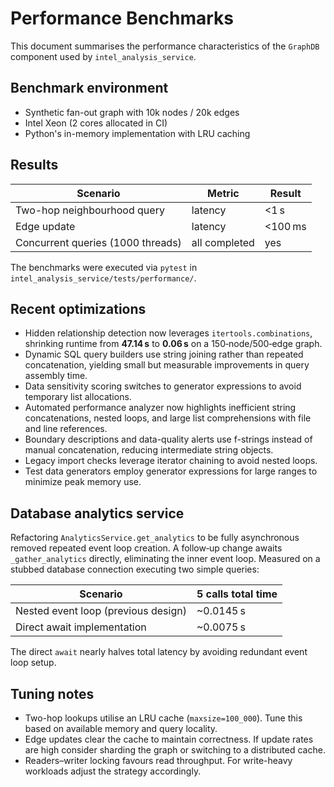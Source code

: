 # Performance Benchmarks

This document summarises the performance characteristics of the
`GraphDB` component used by `intel_analysis_service`.

## Benchmark environment

- Synthetic fan-out graph with 10k nodes / 20k edges
- Intel Xeon (2 cores allocated in CI)
- Python's in-memory implementation with LRU caching

## Results

| Scenario                              | Metric           | Result |
|---------------------------------------|------------------|--------|
| Two-hop neighbourhood query           | latency          | <1 s   |
| Edge update                           | latency          | <100 ms|
| Concurrent queries (1000 threads)     | all completed    | yes    |

The benchmarks were executed via `pytest` in
`intel_analysis_service/tests/performance/`.

## Recent optimizations

- Hidden relationship detection now leverages `itertools.combinations`,
  shrinking runtime from **47.14 s** to **0.06 s** on a 150‑node/500‑edge
  graph.
- Dynamic SQL query builders use string joining rather than repeated
  concatenation, yielding small but measurable improvements in query
  assembly time.
- Data sensitivity scoring switches to generator expressions to avoid
  temporary list allocations.
- Automated performance analyzer now highlights inefficient string
  concatenations, nested loops, and large list comprehensions with file and
  line references.
- Boundary descriptions and data-quality alerts use f-strings instead of
  manual concatenation, reducing intermediate string objects.
- Legacy import checks leverage iterator chaining to avoid nested loops.
- Test data generators employ generator expressions for large ranges to
  minimize peak memory use.

## Database analytics service

Refactoring `AnalyticsService.get_analytics` to be fully asynchronous
removed repeated event loop creation. A follow‑up change awaits
`_gather_analytics` directly, eliminating the inner event loop. Measured
on a stubbed database connection executing two simple queries:

| Scenario                             | 5 calls total time |
|--------------------------------------|-------------------|
| Nested event loop (previous design)  | ~0.0145 s          |
| Direct await implementation          | ~0.0075 s          |

The direct `await` nearly halves total latency by avoiding redundant
event loop setup.

## Tuning notes

- Two-hop lookups utilise an LRU cache (`maxsize=100_000`).  Tune this
  based on available memory and query locality.
- Edge updates clear the cache to maintain correctness.  If update rates
  are high consider sharding the graph or switching to a distributed
  cache.
- Readers–writer locking favours read throughput.  For write-heavy
  workloads adjust the strategy accordingly.
